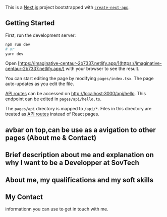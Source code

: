 This is a [Next.js](https://nextjs.org/) project bootstrapped with [`create-next-app`](https://github.com/vercel/next.js/tree/canary/packages/create-next-app).

## Getting Started

First, run the development server:

```bash
npm run dev
# or
yarn dev
```

Open [https://imaginative-centaur-2b7337.netlify.app/](https://imaginative-centaur-2b7337.netlify.app/) with your browser to see the result.

You can start editing the page by modifying `pages/index.tsx`. The page auto-updates as you edit the file.

[API routes](https://nextjs.org/docs/api-routes/introduction) can be accessed on [http://localhost:3000/api/hello](http://localhost:3000/api/hello). This endpoint can be edited in `pages/api/hello.ts`.

The `pages/api` directory is mapped to `/api/*`. Files in this directory are treated as [API routes](https://nextjs.org/docs/api-routes/introduction) instead of React pages.
## avbar on top,can be use as a avigation to other pages (About me & Contact)

## Brief description about me and explanation on why I want to be a Developper at SovTech

## About me, my qualifications and my soft skills

## My Contact
informationn you can use to get in touch with me.
